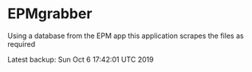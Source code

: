 # EPMgrabber
Using a database from the EPM app this application scrapes the files as required


Latest backup: Sun Oct 6 17:42:01 UTC 2019
